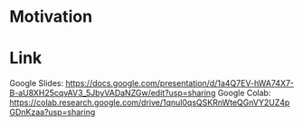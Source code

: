 # Motivation
# Link
Google Slides: https://docs.google.com/presentation/d/1a4Q7EV-hWA74X7-B-aU8XH25cqvAV3_5JbyVADaNZGw/edit?usp=sharing
Google Colab: https://colab.research.google.com/drive/1qnul0qsQSKRnWteQGnVY2UZ4pGDnKzaa?usp=sharing

